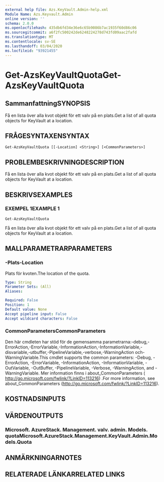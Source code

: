 ```yaml
---
external help file: Azs.KeyVault.Admin-help.xml
Module Name: Azs.Keyvault.Admin
online version: ''
schema: 2.0.0
ms.openlocfilehash: 435db6fd34e36e6c65b9086b7ac1935f60d86c06
ms.sourcegitcommit: a6f2fc500242de6248224278d743fd09aac2fafd
ms.translationtype: MT
ms.contentlocale: sv-SE
ms.lasthandoff: 03/04/2020
ms.locfileid: "93921455"
---
```

# <span data-ttu-id="819ca-101">Get-AzsKeyVaultQuota</span><span class="sxs-lookup"><span data-stu-id="819ca-101">Get-AzsKeyVaultQuota</span></span>

## <span data-ttu-id="819ca-102">Sammanfattning</span><span class="sxs-lookup"><span data-stu-id="819ca-102">SYNOPSIS</span></span>
<span data-ttu-id="819ca-103">Få en lista över alla kvot objekt för ett valv på en plats.</span><span class="sxs-lookup"><span data-stu-id="819ca-103">Get a list of all quota objects for KeyVault at a location.</span></span>

## <span data-ttu-id="819ca-104">FRÅGESYNTAXEN</span><span class="sxs-lookup"><span data-stu-id="819ca-104">SYNTAX</span></span>

```
Get-AzsKeyVaultQuota [[-Location] <String>] [<CommonParameters>]
```

## <span data-ttu-id="819ca-105">PROBLEMBESKRIVNING</span><span class="sxs-lookup"><span data-stu-id="819ca-105">DESCRIPTION</span></span>
<span data-ttu-id="819ca-106">Få en lista över alla kvot objekt för ett valv på en plats.</span><span class="sxs-lookup"><span data-stu-id="819ca-106">Get a list of all quota objects for KeyVault at a location.</span></span>

## <span data-ttu-id="819ca-107">BESKRIVS</span><span class="sxs-lookup"><span data-stu-id="819ca-107">EXAMPLES</span></span>

### <span data-ttu-id="819ca-108">EXEMPEL 1</span><span class="sxs-lookup"><span data-stu-id="819ca-108">EXAMPLE 1</span></span>
```
Get-AzsKeyVaultQuota
```

<span data-ttu-id="819ca-109">Få en lista över alla kvot objekt för ett valv på en plats.</span><span class="sxs-lookup"><span data-stu-id="819ca-109">Get a list of all quota objects for KeyVault at a location.</span></span>

## <span data-ttu-id="819ca-110">MALLPARAMETRAR</span><span class="sxs-lookup"><span data-stu-id="819ca-110">PARAMETERS</span></span>

### <span data-ttu-id="819ca-111">-Plats</span><span class="sxs-lookup"><span data-stu-id="819ca-111">-Location</span></span>
<span data-ttu-id="819ca-112">Plats för kvoten.</span><span class="sxs-lookup"><span data-stu-id="819ca-112">The location of the quota.</span></span>

```yaml
Type: String
Parameter Sets: (All)
Aliases:

Required: False
Position: 1
Default value: None
Accept pipeline input: False
Accept wildcard characters: False
```

### <span data-ttu-id="819ca-113">CommonParameters</span><span class="sxs-lookup"><span data-stu-id="819ca-113">CommonParameters</span></span>
<span data-ttu-id="819ca-114">Den här cmdleten har stöd för de gemensamma parametrarna:-debug,-ErrorAction,-ErrorVariable,-InformationAction,-InformationVariable,-disvariable,-utbuffer,-PipelineVariable,-verbose,-WarningAction och-WarningVariable.</span><span class="sxs-lookup"><span data-stu-id="819ca-114">This cmdlet supports the common parameters: -Debug, -ErrorAction, -ErrorVariable, -InformationAction, -InformationVariable, -OutVariable, -OutBuffer, -PipelineVariable, -Verbose, -WarningAction, and -WarningVariable.</span></span> <span data-ttu-id="819ca-115">Mer information finns i about_CommonParameters ( http://go.microsoft.com/fwlink/?LinkID=113216) .</span><span class="sxs-lookup"><span data-stu-id="819ca-115">For more information, see about_CommonParameters (http://go.microsoft.com/fwlink/?LinkID=113216).</span></span>

## <span data-ttu-id="819ca-116">KOSTNADS</span><span class="sxs-lookup"><span data-stu-id="819ca-116">INPUTS</span></span>

## <span data-ttu-id="819ca-117">VÄRDEN</span><span class="sxs-lookup"><span data-stu-id="819ca-117">OUTPUTS</span></span>

### <span data-ttu-id="819ca-118">Microsoft. AzureStack. Management. valv. admin. Models. quota</span><span class="sxs-lookup"><span data-stu-id="819ca-118">Microsoft.AzureStack.Management.KeyVault.Admin.Models.Quota</span></span>

## <span data-ttu-id="819ca-119">ANMÄRKNINGAR</span><span class="sxs-lookup"><span data-stu-id="819ca-119">NOTES</span></span>

## <span data-ttu-id="819ca-120">RELATERADE LÄNKAR</span><span class="sxs-lookup"><span data-stu-id="819ca-120">RELATED LINKS</span></span>
